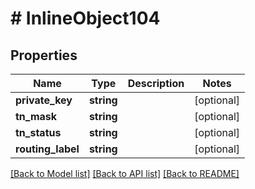 # # InlineObject104

## Properties

Name | Type | Description | Notes
------------ | ------------- | ------------- | -------------
**private_key** | **string** |  | [optional]
**tn_mask** | **string** |  | [optional]
**tn_status** | **string** |  | [optional]
**routing_label** | **string** |  | [optional]

[[Back to Model list]](../../README.md#models) [[Back to API list]](../../README.md#endpoints) [[Back to README]](../../README.md)
